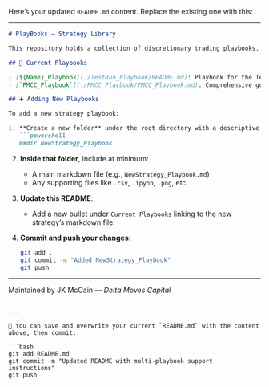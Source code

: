 Here’s your updated `README.md` content. Replace the existing one with this:

---

````markdown
# PlayBooks — Strategy Library

This repository holds a collection of discretionary trading playbooks, each focused on a specific strategy.

## 📂 Current Playbooks

- [${Name}_Playbook](./TestRun_Playbook/README.md): Playbook for the TestRun strategy.
- [`PMCC_Playbook`](./PMCC_Playbook/PMCC_Playbook.md): Comprehensive guide for the Poor Man’s Covered Call strategy.

## ➕ Adding New Playbooks

To add a new strategy playbook:

1. **Create a new folder** under the root directory with a descriptive name:
   ```powershell
   mkdir NewStrategy_Playbook
````

2. **Inside that folder**, include at minimum:

   * A main markdown file (e.g., `NewStrategy_Playbook.md`)
   * Any supporting files like `.csv`, `.ipynb`, `.png`, etc.

3. **Update this README**:

   * Add a new bullet under `Current Playbooks` linking to the new strategy’s markdown file.

4. **Commit and push your changes**:

   ```bash
   git add .
   git commit -m "Added NewStrategy_Playbook"
   git push
   ```

---

Maintained by JK McCain — *Delta Moves Capital*

````

---

📌 You can save and overwrite your current `README.md` with the content above, then commit:

```bash
git add README.md
git commit -m "Updated README with multi-playbook support instructions"
git push
````
